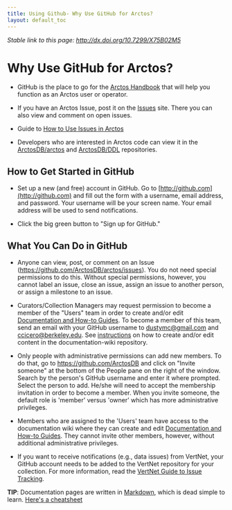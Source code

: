```yaml
---
title: Using Github- Why Use GitHub for Arctos?
layout: default_toc
---
```


_Stable link to this page: http://dx.doi.org/10.7299/X75B02M5_

# Why Use GitHub for Arctos?

* GitHub is the place to go for the [Arctos Handbook](https://arctosdb.github.io/documentation-wiki/) that will help you function as an Arctos user or operator. 

* If you have an Arctos Issue, post it on the [Issues](https://github.com/ArctosDB/arctos/issues) site. There you can also view and comment on open issues.

* Guide to [How to Use Issues in Arctos](https://arctosdb.github.io/documentation-wiki/how_to/How-to-Use-Issues-in-Arctos.html)

* Developers who are interested in Arctos code can view it in the [ArctosDB/arctos](https://github.com/ArctosDB/arctos) and [ArctosDB/DDL](https://github.com/ArctosDB/DDL) repositories.

## How to Get Started in GitHub

* Set up a new (and free) account in GitHub. Go to [http://github.com](http://github.com) and fill out the form with a username, email address, and password. Your username will be your screen name. Your email address will be used to send notifications.

* Click the big green button to "Sign up for GitHub."

## What You Can Do in GitHub

* Anyone can view, post, or comment on an Issue (<https://github.com/ArctosDB/arctos/issues>). You do not need special permissions to do this. Without special permissions, however, you cannot label an issue, close an issue, assign an issue to another person, or assign a milestone to an issue.

* Curators/Collection Managers may request permission to become a member of the "Users" team in order to create and/or edit [Documentation and How-to Guides](https://github.com/ArctosDB/documentation-wiki/wiki/Index-to-Arctos-Documentation-and-How-To-Guides). To become a member of this team, send an email with your GitHub username to dustymc@gmail.com and ccicero@berkeley.edu. See [instructions](https://github.com/ArctosDB/documentation-wiki/wiki/How-to-Create-or-Edit-Content-on-the-Arctos-Wiki) on how to create and/or edit content in the documentation-wiki repository.

* Only people with administrative permissions can add new members. To do that, go to https://github.com/ArctosDB and click on "Invite someone" at the bottom of the People pane on the right of the window. Search by the person's GitHub username and enter it where prompted. Select the person to add. He/she will need to accept the membership invitation in order to become a member. When you invite someone, the default role is 'member' versus 'owner' which has more administrative privileges. 

* Members who are assigned to the 'Users' team have access to the documentation wiki where they can create and edit [Documentation and How-to Guides](https://github.com/ArctosDB/documentation-wiki/wiki/Index-to-Arctos-Documentation-and-How-To-Guides). They cannot invite other members, however, without additional administrative privileges.

* If you want to receive notifications (e.g., data issues) from VertNet, your GitHub account needs to be added to the VertNet repository for your collection. For more information, read the [VertNet Guide to Issue Tracking](http://vertnet.org/resources/issuetrackingguide.html).

**TIP**: Documentation pages are written in [Markdown](https://guides.github.com/features/mastering-markdown/), which is dead simple to learn. [Here's a cheatsheet](https://github.com/adam-p/markdown-here/wiki/Markdown-Cheatsheet)
